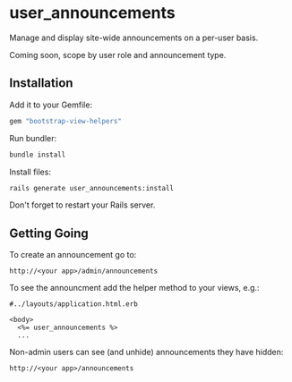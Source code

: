 # user_announcements

Manage and display site-wide announcements on a per-user basis.

Coming soon, scope by user role and announcement type.

## Installation

Add it to your Gemfile:

```ruby
gem "bootstrap-view-helpers"
```

Run bundler:

```sh
bundle install
```

Install files:

```sh
rails generate user_announcements:install
```
Don't forget to restart your Rails server.

## Getting Going

To create an announcement go to:

```
http://<your app>/admin/announcements
```

To see the announcment add the helper method to your views, e.g.:

```erb
#../layouts/application.html.erb

<body>
  <%= user_announcements %>
  ...
```

Non-admin users can see (and unhide) announcements they have hidden:

```
http://<your app>/announcements
```
